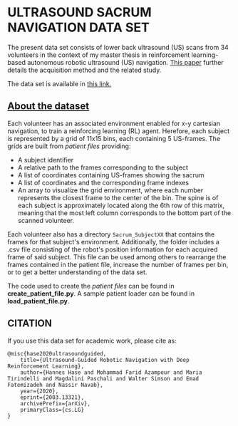 
# ULTRASOUND SACRUM NAVIGATION DATA SET 
The present data set consists of lower back ultrasound (US) scans from 34 volunteers in the context of my master thesis in reinforcement learning-based autonomous robotic ultrasound (US) navigation. [This paper](https://arxiv.org/abs/2003.13321) further details the acquisition method and the related study.

The data set is available in [this link.](http://campar.in.tum.de/files/SacrumNavDataset/dataset.zip)

## [About the dataset](#-about)
Each volunteer has an associated environment enabled for x-y cartesian navigation, to train a reinforcing learning (RL) agent. Herefore, each subject is represented by a grid of 11x15 bins, each containing 5 US-frames. The grids are built from *patient files* providing:
- A subject identifier
- A relative path to the frames corresponding to the subject
- A list of coordinates containing US-frames showing the sacrum
- A list of coordinates and the corresponding frame indexes
- An array to visualize the grid environment, where each number represents the closest frame to the center of the bin. The spine is of each subject is approximately located along the 6th row of this matrix, meaning that the most left column corresponds to the bottom part of the scanned volunteer.

Each volunteer also has a directory `Sacrum_SubjectXX` that contains the frames for that subject's environment. Additionally, the folder includes a .csv file consisting of the robot's position information for each acquired frame of said subject. This file can be used among others to rearrange the frames contained in the patient file, increase the number of frames per bin, or to get a better understanding of the data set.

The code used to create the *patient files* can be found in **create_patient_file.py**.
A sample patient loader can be found in **load_patient_file.py**. 
































## CITATION
If you use this data set for academic work, please cite as:

```
@misc{hase2020ultrasoundguided,
	title={Ultrasound-Guided Robotic Navigation with Deep Reinforcement Learning},
	author={Hannes Hase and Mohammad Farid Azampour and Maria Tirindelli and Magdalini Paschali and Walter Simson and Emad Fatemizadeh and Nassir Navab},
	year={2020},
	eprint={2003.13321},
	archivePrefix={arXiv},
	primaryClass={cs.LG}
}
```

